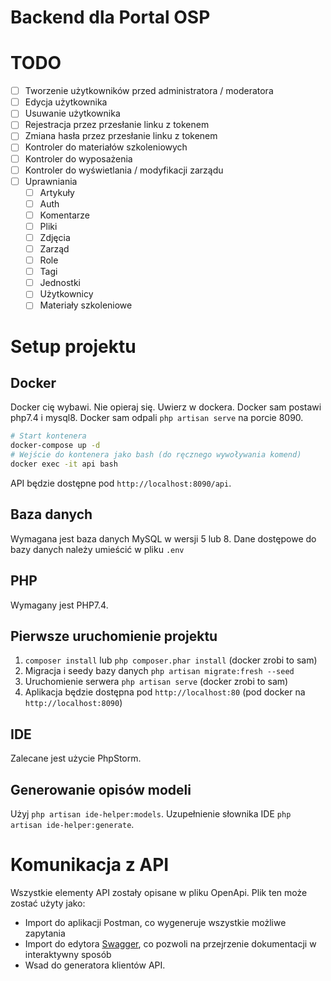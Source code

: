 # Backend dla Portal OSP

# TODO
- [ ] Tworzenie użytkowników przed administratora / moderatora
- [ ] Edycja użytkownika
- [ ] Usuwanie użytkownika
- [ ] Rejestracja przez przesłanie linku z tokenem
- [ ] Zmiana hasła przez przesłanie linku z tokenem
- [ ] Kontroler do materiałów szkoleniowych
- [ ] Kontroler do wyposażenia
- [ ] Kontroler do wyświetlania / modyfikacji zarządu
- [ ] Uprawniania
  - [ ] Artykuły
  - [ ] Auth
  - [ ] Komentarze
  - [ ] Pliki
  - [ ] Zdjęcia
  - [ ] Zarząd
  - [ ] Role
  - [ ] Tagi
  - [ ] Jednostki
  - [ ] Użytkownicy
  - [ ] Materiały szkoleniowe

# Setup projektu

## Docker
Docker cię wybawi. Nie opieraj się. Uwierz w dockera.
Docker sam postawi php7.4 i mysql8.
Docker sam odpali `php artisan serve` na porcie 8090.
```bash
# Start kontenera
docker-compose up -d
# Wejście do kontenera jako bash (do ręcznego wywoływania komend)
docker exec -it api bash
```
API będzie dostępne pod `http://localhost:8090/api`.

## Baza danych
Wymagana jest baza danych MySQL w wersji 5 lub 8.
Dane dostępowe do bazy danych należy umieścić w pliku `.env`

## PHP
Wymagany jest PHP7.4.

## Pierwsze uruchomienie projektu
1. `composer install` lub `php composer.phar install` (docker zrobi to sam)
2. Migracja i seedy bazy danych `php artisan migrate:fresh --seed`
3. Uruchomienie serwera `php artisan serve` (docker zrobi to sam)
4. Aplikacja będzie dostępna pod `http://localhost:80` (pod docker na `http://localhost:8090`)

## IDE
Zalecane jest użycie PhpStorm.

## Generowanie opisów modeli
Użyj `php artisan ide-helper:models`.
Uzupełnienie słownika IDE `php artisan ide-helper:generate`.

# Komunikacja z API
Wszystkie elementy API zostały opisane w pliku OpenApi. Plik ten może zostać użyty jako:
- Import do aplikacji Postman, co wygeneruje wszystkie możliwe zapytania
- Import do edytora [Swagger](https://editor.swagger.io/), co pozwoli na przejrzenie dokumentacji w interaktywny sposób
- Wsad do generatora klientów API.

